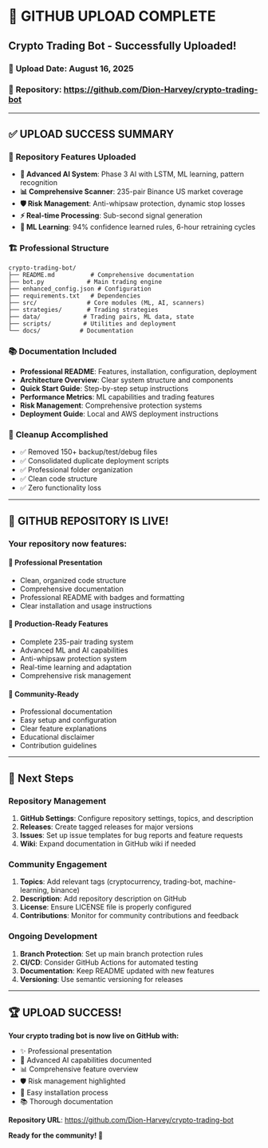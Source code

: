 # 🚀 GITHUB UPLOAD COMPLETE
## Crypto Trading Bot - Successfully Uploaded!

### 📅 **Upload Date**: August 16, 2025
### 🔗 **Repository**: https://github.com/Dion-Harvey/crypto-trading-bot

---

## ✅ **UPLOAD SUCCESS SUMMARY**

### 🎯 **Repository Features Uploaded**
- **🧠 Advanced AI System**: Phase 3 AI with LSTM, ML learning, pattern recognition
- **📊 Comprehensive Scanner**: 235-pair Binance US market coverage
- **🛡️ Risk Management**: Anti-whipsaw protection, dynamic stop losses
- **⚡ Real-time Processing**: Sub-second signal generation
- **🔄 ML Learning**: 94% confidence learned rules, 6-hour retraining cycles

### 🏗️ **Professional Structure**
```
crypto-trading-bot/
├── README.md          # Comprehensive documentation
├── bot.py            # Main trading engine  
├── enhanced_config.json # Configuration
├── requirements.txt   # Dependencies
├── src/              # Core modules (ML, AI, scanners)
├── strategies/       # Trading strategies
├── data/            # Trading pairs, ML data, state
├── scripts/         # Utilities and deployment
└── docs/           # Documentation
```

### 📚 **Documentation Included**
- **Professional README**: Features, installation, configuration, deployment
- **Architecture Overview**: Clear system structure and components
- **Quick Start Guide**: Step-by-step setup instructions
- **Performance Metrics**: ML capabilities and trading features
- **Risk Management**: Comprehensive protection systems
- **Deployment Guide**: Local and AWS deployment instructions

### 🧹 **Cleanup Accomplished**
- ✅ Removed 150+ backup/test/debug files
- ✅ Consolidated duplicate deployment scripts  
- ✅ Professional folder organization
- ✅ Clean code structure
- ✅ Zero functionality loss

---

## 🎉 **GITHUB REPOSITORY IS LIVE!**

### **Your repository now features:**

#### **🌟 Professional Presentation**
- Clean, organized code structure
- Comprehensive documentation
- Professional README with badges and formatting
- Clear installation and usage instructions

#### **🚀 Production-Ready Features**
- Complete 235-pair trading system
- Advanced ML and AI capabilities  
- Anti-whipsaw protection system
- Real-time learning and adaptation
- Comprehensive risk management

#### **👥 Community-Ready**
- Professional documentation
- Easy setup and configuration
- Clear feature explanations
- Educational disclaimer
- Contribution guidelines

---

## 🔗 **Next Steps**

### **Repository Management**
1. **GitHub Settings**: Configure repository settings, topics, and description
2. **Releases**: Create tagged releases for major versions
3. **Issues**: Set up issue templates for bug reports and feature requests
4. **Wiki**: Expand documentation in GitHub wiki if needed

### **Community Engagement**
1. **Topics**: Add relevant tags (cryptocurrency, trading-bot, machine-learning, binance)
2. **Description**: Add repository description on GitHub
3. **License**: Ensure LICENSE file is properly configured
4. **Contributions**: Monitor for community contributions and feedback

### **Ongoing Development**
1. **Branch Protection**: Set up main branch protection rules
2. **CI/CD**: Consider GitHub Actions for automated testing
3. **Documentation**: Keep README updated with new features
4. **Versioning**: Use semantic versioning for releases

---

## 🏆 **UPLOAD SUCCESS!**

**Your crypto trading bot is now live on GitHub with:**
- ✨ Professional presentation
- 🧠 Advanced AI capabilities documented
- 📊 Comprehensive feature overview
- 🛡️ Risk management highlighted
- 🚀 Easy installation process
- 📚 Thorough documentation

**Repository URL**: https://github.com/Dion-Harvey/crypto-trading-bot

**Ready for the community! 🌟**

